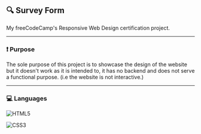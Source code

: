 ## :mag: **Survey Form**
My freeCodeCamp's Responsive Web Design certification project.

---

### :exclamation: **Purpose**

The sole purpose of this project is to showcase the design of the website but it doesn't work as it is intended to, it has no backend and does not serve a functional purpose. (i.e the website is not interactive.)

---

### :computer: **Languages**

![HTML5](https://img.shields.io/badge/-HTML5-E34F26?logo=html5&logoColor=white&style=for-the-badge)

![CSS3](https://img.shields.io/badge/-CSS3-1572B6?logo=css3&logoColor=white&style=for-the-badge)
